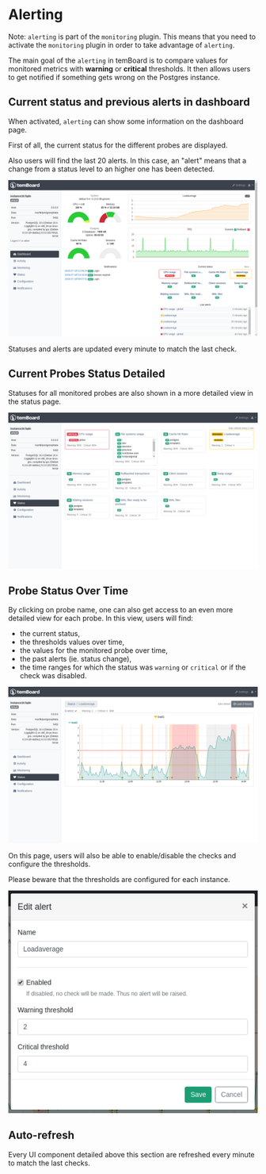 # Alerting

Note: `alerting` is part of the `monitoring` plugin. This means that you need
to activate the `monitoring` plugin in order to take advantage of `alerting`.

The main goal of the `alerting` in temBoard is to compare values for
monitored metrics with **warning** or **critical** thresholds. It then allows
users to get notified if something gets wrong on the Postgres instance.

## Current status and previous alerts in dashboard

When activated, `alerting` can show some information on the dashboard page.

First of all, the current status for the different probes are displayed.

Also users will find the last 20 alerts. In this case, an "alert" means that
a change from a status level to an higher one has been detected.

![Alerting in dashboard](sc/alerting_dashboard.png)

Statuses and alerts are updated every minute to match the last check.

## Current Probes Status Detailed

Statuses for all monitored probes are also shown in a more detailed view in the
status page.

![Alerting probes](sc/alerting_checks.png)

## Probe Status Over Time

By clicking on probe name, one can also get access to an even more detailed
view for each probe. In this view, users will find:

 - the current status,
 - the thresholds values over time,
 - the values for the monitored probe over time,
 - the past alerts (ie. status change),
 - the time ranges for which the status was `warning` or `critical` or if the
     check was disabled.

![Alerting probe detail](sc/alerting_check.png)

On this page, users will also be able to enable/disable the checks and
configure the thresholds.

Please beware that the thresholds are configured for each instance.

![Alerting editing](sc/alerting_edit.png)

## Auto-refresh

Every UI component detailed above this section are refreshed every minute to
match the last checks.
